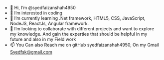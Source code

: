 - 👋 Hi, I’m @syedfaizanshah4950
- 👀 I’m interested in coding 
- 🌱 I’m currently learning .Net framework, HTML5, CSS, JavaScript, NodeJS, ReactJs, Angular framework.
- 💞️ I’m looking to collaborate with different projects and want to explore my knowledge. And gain the experties that should be helpful in my future and also in my Field work
- 📫 You Can also Reach me on gitHub syedfaizanshah4950, On my Gmail Syedfsk@gmail.com

<!---
syedfaizanshah4950/syedfaizanshah4950 is a ✨ special ✨ repository because its `README.md` (this file) appears on your GitHub profile.
You can click the Preview link to take a look at your changes.
--->

